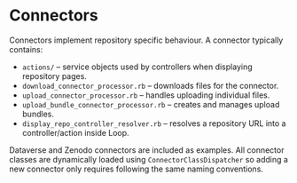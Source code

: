 # Connectors

Connectors implement repository specific behaviour. A connector typically contains:

- `actions/` – service objects used by controllers when displaying repository pages.
- `download_connector_processor.rb` – downloads files for the connector.
- `upload_connector_processor.rb` – handles uploading individual files.
- `upload_bundle_connector_processor.rb` – creates and manages upload bundles.
- `display_repo_controller_resolver.rb` – resolves a repository URL into a controller/action inside Loop.

Dataverse and Zenodo connectors are included as examples. All connector classes are dynamically loaded using `ConnectorClassDispatcher` so adding a new connector only requires following the same naming conventions.
